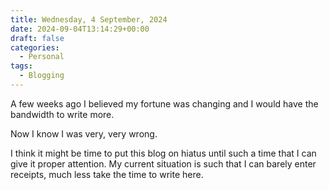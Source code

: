 ```yaml
---
title: Wednesday, 4 September, 2024
date: 2024-09-04T13:14:29+00:00
draft: false
categories:
  - Personal
tags:
  - Blogging
---
```


A few weeks ago I believed my fortune was changing and I would have the bandwidth to write more.

Now I know I was very, very wrong.

I think it might be time to put this blog on hiatus until such a time that I can give it proper attention. My current situation is such that I can barely enter receipts, much less take the time to write here.